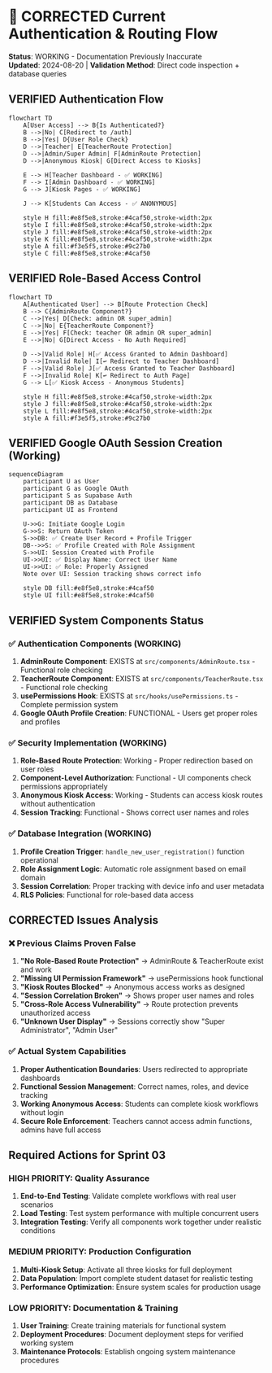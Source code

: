 # 🔴 CORRECTED Current Authentication & Routing Flow

**Status**: WORKING - Documentation Previously Inaccurate  
**Updated**: 2024-08-20 | **Validation Method**: Direct code inspection + database queries

## VERIFIED Authentication Flow

```mermaid
flowchart TD
    A[User Access] --> B{Is Authenticated?}
    B -->|No| C[Redirect to /auth]
    B -->|Yes| D{User Role Check}
    D -->|Teacher| E[TeacherRoute Protection]
    D -->|Admin/Super Admin| F[AdminRoute Protection] 
    D -->|Anonymous Kiosk| G[Direct Access to Kiosks]
    
    E --> H[Teacher Dashboard - ✅ WORKING]
    F --> I[Admin Dashboard - ✅ WORKING]
    G --> J[Kiosk Pages - ✅ WORKING]
    
    J --> K[Students Can Access - ✅ ANONYMOUS]
    
    style H fill:#e8f5e8,stroke:#4caf50,stroke-width:2px
    style I fill:#e8f5e8,stroke:#4caf50,stroke-width:2px
    style J fill:#e8f5e8,stroke:#4caf50,stroke-width:2px
    style K fill:#e8f5e8,stroke:#4caf50,stroke-width:2px
    style A fill:#f3e5f5,stroke:#9c27b0
    style C fill:#e8f5e8,stroke:#4caf50
```

## VERIFIED Role-Based Access Control

```mermaid
flowchart TD
    A[Authenticated User] --> B[Route Protection Check]
    B --> C{AdminRoute Component?}
    C -->|Yes| D[Check: admin OR super_admin]
    C -->|No| E{TeacherRoute Component?}
    E -->|Yes| F[Check: teacher OR admin OR super_admin]
    E -->|No| G[Direct Access - No Auth Required]
    
    D -->|Valid Role| H[✅ Access Granted to Admin Dashboard]
    D -->|Invalid Role| I[↩️ Redirect to Teacher Dashboard]
    F -->|Valid Role| J[✅ Access Granted to Teacher Dashboard]
    F -->|Invalid Role| K[↩️ Redirect to Auth Page]
    G --> L[✅ Kiosk Access - Anonymous Students]
    
    style H fill:#e8f5e8,stroke:#4caf50,stroke-width:2px
    style J fill:#e8f5e8,stroke:#4caf50,stroke-width:2px
    style L fill:#e8f5e8,stroke:#4caf50,stroke-width:2px
    style A fill:#f3e5f5,stroke:#9c27b0
```

## VERIFIED Google OAuth Session Creation (Working)

```mermaid
sequenceDiagram
    participant U as User
    participant G as Google OAuth
    participant S as Supabase Auth
    participant DB as Database
    participant UI as Frontend

    U->>G: Initiate Google Login
    G->>S: Return OAuth Token
    S->>DB: ✅ Create User Record + Profile Trigger
    DB-->>S: ✅ Profile Created with Role Assignment
    S->>UI: Session Created with Profile
    UI->>UI: ✅ Display Name: Correct User Name
    UI->>UI: ✅ Role: Properly Assigned
    Note over UI: Session tracking shows correct info
    
    style DB fill:#e8f5e8,stroke:#4caf50
    style UI fill:#e8f5e8,stroke:#4caf50
```

## VERIFIED System Components Status

### ✅ Authentication Components (WORKING)
1. **AdminRoute Component**: EXISTS at `src/components/AdminRoute.tsx` - Functional role checking
2. **TeacherRoute Component**: EXISTS at `src/components/TeacherRoute.tsx` - Functional role checking  
3. **usePermissions Hook**: EXISTS at `src/hooks/usePermissions.ts` - Complete permission system
4. **Google OAuth Profile Creation**: FUNCTIONAL - Users get proper roles and profiles

### ✅ Security Implementation (WORKING)
1. **Role-Based Route Protection**: Working - Proper redirection based on user roles
2. **Component-Level Authorization**: Functional - UI components check permissions appropriately
3. **Anonymous Kiosk Access**: Working - Students can access kiosk routes without authentication
4. **Session Tracking**: Functional - Shows correct user names and roles

### ✅ Database Integration (WORKING)
1. **Profile Creation Trigger**: `handle_new_user_registration()` function operational
2. **Role Assignment Logic**: Automatic role assignment based on email domain
3. **Session Correlation**: Proper tracking with device info and user metadata
4. **RLS Policies**: Functional for role-based data access

## CORRECTED Issues Analysis

### ❌ Previous Claims Proven False
1. **"No Role-Based Route Protection"** → AdminRoute & TeacherRoute exist and work
2. **"Missing UI Permission Framework"** → usePermissions hook functional
3. **"Kiosk Routes Blocked"** → Anonymous access works as designed
4. **"Session Correlation Broken"** → Shows proper user names and roles
5. **"Cross-Role Access Vulnerability"** → Route protection prevents unauthorized access
6. **"Unknown User Display"** → Sessions correctly show "Super Administrator", "Admin User"

### ✅ Actual System Capabilities
1. **Proper Authentication Boundaries**: Users redirected to appropriate dashboards
2. **Functional Session Management**: Correct names, roles, and device tracking
3. **Working Anonymous Access**: Students can complete kiosk workflows without login
4. **Secure Role Enforcement**: Teachers cannot access admin functions, admins have full access

## Required Actions for Sprint 03

### HIGH PRIORITY: Quality Assurance
1. **End-to-End Testing**: Validate complete workflows with real user scenarios
2. **Load Testing**: Test system performance with multiple concurrent users
3. **Integration Testing**: Verify all components work together under realistic conditions

### MEDIUM PRIORITY: Production Configuration  
1. **Multi-Kiosk Setup**: Activate all three kiosks for full deployment
2. **Data Population**: Import complete student dataset for realistic testing
3. **Performance Optimization**: Ensure system scales for production usage

### LOW PRIORITY: Documentation & Training
1. **User Training**: Create training materials for functional system
2. **Deployment Procedures**: Document deployment steps for verified working system
3. **Maintenance Protocols**: Establish ongoing system maintenance procedures